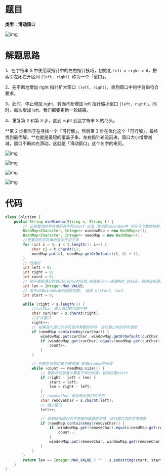 # 题目

**类型：滑动窗口**



![img](https://cdn.nlark.com/yuque/0/2022/png/2941598/1671973520700-1a0fe466-6189-4dc3-a183-f150dd1a2591.png)

# 解题思路

1、在字符串 S 中使用双指针中的左右指针技巧，初始化 `left = right = 0`，把索引左闭右开区间 `[left, right) `称为一个「窗口」。



2、先不断地增加 right 指针扩大窗口` [left, right)`，直到窗口中的字符串符合要求。



3、此时，停止增加 right，转而不断增加 left 指针缩小窗口 `[left, right)`。同时，每次增加 left，我们都要更新一轮结果。



4、重复第 2 和第 3 步，直到 right 到达字符串 S 的尽头。







**第 2 步相当于在寻找一个「可行解」，然后第 3 步在优化这个「可行解」，最终找到最优解。**也就是最短的覆盖子串。左右指针轮流前进，窗口大小增增减减，窗口不断向右滑动，这就是「滑动窗口」这个名字的来历。


![img](https://cdn.nlark.com/yuque/0/2022/png/2941598/1671973723598-263b4652-6f90-4416-b688-b94577eec062.png)



![img](https://cdn.nlark.com/yuque/0/2022/png/2941598/1671973736890-21309bd8-03a9-4f3b-a9d3-a0a682911ec6.png)



![img](https://cdn.nlark.com/yuque/0/2022/png/2941598/1671973747143-f5850bc5-a9eb-4cdc-80f5-71fe36a529cd.png)



![img](https://cdn.nlark.com/yuque/0/2022/png/2941598/1671973762202-d49b083b-c312-4602-9a8c-23bb0be950f7.png)







# 代码

```java
class Solution {
    public String minWindow(String s, String t) {
        // 记录要求的字符串所有字符count 以及 滑动窗口window中 字符与个数的映射关系
        HashMap<Character, Integer> windowMap = new HashMap<>();
        HashMap<Character, Integer> needMap = new HashMap<>();
        //把要求的字符串所有字符记下来
        for (int i = 0; i < t.length(); i++) {
            char c1 = t.charAt(i);
            needMap.put(c1, needMap.getOrDefault(c1, 0) + 1);
        }
        // 双指针
        int left = 0;
        int right = 0;
        int count = 0;
        // 用于更新满足的窗口window的长度,如果是len一直是MAX_VALUE，说明没有满足的串
        int len = Integer.MAX_VALUE;
        // 用于记录window串的起始位置， 返回 s[start, len]
        int start = 0;

        while (right < s.length()) {
            //curChar 进入窗口的当前字符
            char curChar = s.charAt(right);
            //扩大窗口
            right++;
            // 如果进入窗口的字符是所需要的字符，进行窗口内的字符更新
            if (needMap.containsKey(curChar)) {
                windowMap.put(curChar, windowMap.getOrDefault(curChar, 0) + 1);
                if (windowMap.get(curChar).equals(needMap.get(curChar))) {
                    count++;
                }
            }

            // 判断左侧窗口是否要收缩 收缩window的长度
            while (count == needMap.size()) {
                // 更新并记录最小覆盖子串的长度，起始位置start
                if (right - left < len) {
                    start = left;
                    len = right - left;
                }
                // removeChar 是将移出窗口的字符
                char removeChar = s.charAt(left);
                // 缩小窗口
                left++;

                // 如果移出窗口的字符是所需要的字符，进行窗口内的字符更新
                if (needMap.containsKey(removeChar)) {
                    if (windowMap.get(removeChar).equals(needMap.get(removeChar))) {
                        count--;
                    }
                    windowMap.put(removeChar, windowMap.get(removeChar) - 1);
                }
            }
        }
        return len == Integer.MAX_VALUE ? "" : s.substring(start, start + len);
    }
}
```